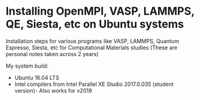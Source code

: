 # Installing OpenMPI, VASP, LAMMPS, QE, Siesta, etc on Ubuntu systems
Installation steps for various programs like VASP, LAMMPS, Quantum Espresso, Siesta, etc for Computational Materials studies (These are personal notes taken across 2 years)

My system build:
- Ubuntu 16.04 LTS
- Intel compilers from Intel Parallel XE Studio 2017.0.035 (student version)- Also works for v2019
